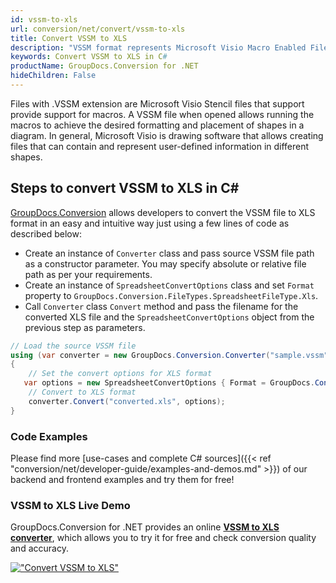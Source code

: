 ```yaml
---
id: vssm-to-xls
url: conversion/net/convert/vssm-to-xls
title: Convert VSSM to XLS
description: "VSSM format represents Microsoft Visio Macro Enabled File Format with .vssm extension. Learn how to convert VSSM to XLS file programmatically in C# language using GroupDocs.Conversion for .NET library."
keywords: Convert VSSM to XLS in C#
productName: GroupDocs.Conversion for .NET
hideChildren: False
---
```


Files with .VSSM extension are Microsoft Visio Stencil files that support provide support for macros. A VSSM file when opened allows running the macros to achieve the desired formatting and placement of shapes in a diagram. In general, Microsoft Visio is drawing software that allows creating files that can contain and represent user-defined information in different shapes.

## Steps to convert VSSM to XLS in C#

[GroupDocs.Conversion](https://products.groupdocs.com/conversion/net) allows developers to convert the VSSM file to XLS format in an easy and intuitive way just using a few lines of code as described below:

* Create an instance of `Converter` class and pass source VSSM file path as a constructor parameter. You may specify absolute or relative file path as per your requirements. 
* Create an instance of `SpreadsheetConvertOptions` class and set `Format` property to `GroupDocs.Conversion.FileTypes.SpreadsheetFileType.Xls`.
* Call `Converter` class `Convert` method and pass the filename for the converted XLS file and the `SpreadsheetConvertOptions` object from the previous step as parameters.

```csharp
// Load the source VSSM file
using (var converter = new GroupDocs.Conversion.Converter("sample.vssm"))
{
    // Set the convert options for XLS format
   var options = new SpreadsheetConvertOptions { Format = GroupDocs.Conversion.FileTypes.SpreadsheetFileType.Xls };
    // Convert to XLS format
    converter.Convert("converted.xls", options);
}
```

### Code Examples

Please find more [use-cases and complete C# sources]({{< ref "conversion/net/developer-guide/examples-and-demos.md" >}}) of our backend and frontend examples and try them for free!

### VSSM to XLS Live Demo

GroupDocs.Conversion for .NET provides an online [**VSSM to XLS converter**](https://products.groupdocs.app/conversion/vssm-to-xls), which allows you to try it for free and check conversion quality and accuracy.

[!["Convert VSSM to XLS"](conversion/net/images/convert-to-xls/convert-vssm-to-xls.png)](https://products.groupdocs.app/conversion/vssm-to-xls)